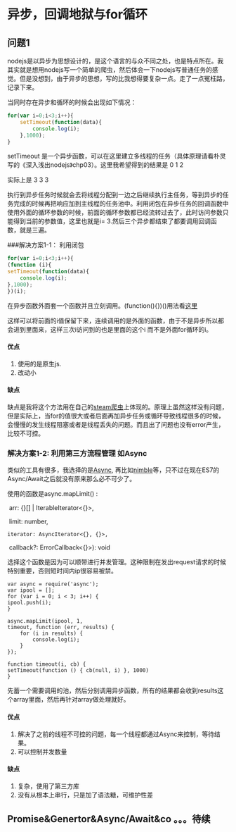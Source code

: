# 异步，回调地狱与for循环

## 问题1

nodejs是以异步为思想设计的，是这个语言的与众不同之处，也是特点所在。我其实就是想用nodejs写一个简单的爬虫，然后体会一下nodejs写普通任务的感觉。但是没想到，由于异步的思想，写的比我想得要复杂一点。走了一点冤枉路，记录下来。

当同时存在异步和循环的时候会出现如下情况：

```javascript
for(var i=0;i<3;i++){
    setTimeout(function(data){
        console.log(i);
    },1000);
}
```
setTimeout 是一个异步函数，可以在这里建立多线程的任务（具体原理请看朴灵写的《深入浅出nodejs》chp03）。这里我希望得到的结果是
    0
    1
    2

实际上是
    3
    3
    3

执行到异步任务时候就会去将线程分配到一边之后继续执行主任务，等到异步的任务完成的时候再把响应加到主线程的任务池中。利用闭包在异步任务的回调函数中使用外面的循环参数的时候，前面的循环参数都已经流转过去了，此时访问参数只能得到当前的参数值，这里也就是i= 3.然后三个异步都结束了都要调用回调函数，就是三遍。

###解决方案1-1： 利用闭包

```javascript
for(var i=0;i<3;i++){
(function (i){
setTimeout(function(data){
    console.log(i);
},1000);
})(i);
```
在异步函数外面套一个函数并且立刻调用。(function(){})()用法看[这里]()

这样可以将前面的i值保留下来，连续调用的是外面的函数，由于不是异步所以都会进到里面来，这样三次i访问到的也是里面的这个i 而不是外面for循环的i。

#### 优点

1. 使用的是原生js.
2.  改动小 

#### 缺点

缺点是我将这个方法用在自己的[steam爬虫]()上体现的。原理上虽然这样没有问题，但是实际上，当for的值很大或者后面再加异步任务或循环导致线程很多的时候，会慢慢的发生线程阻塞或者是线程丢失的问题。而且出了问题也没有error产生，比较不可控。

### 解决方案1-2:   利用第三方流程管理 如Async

类似的工具有很多，我选择的是[Async](https://github.com/caolan/async), 再比如[nimble](http://caolan.github.io/nimble/)等，只不过在现在ES7的Async/Await之后就没有原来那么必不可少了。 

使用的函数是async.mapLimit() :

​	arr: {}[] | IterableIterator<{}>, 

​	limit: number,

 	iterator: AsyncIterator<{}, {}>, 

​	callback?: ErrorCallback<{}>): void 

选择这个函数是因为可以顺带进行并发管理。这种限制在发出request请求的时候特别重要，否则短时间内ip很容易被禁。

    var async = require('async');
    var ipool = [];
    for (var i = 0; i < 3; i++) {
    ipool.push(i);
    }
    
    async.mapLimit(ipool, 1,
    timeout, function (err, results) {
        for (i in results) {
            console.log(i);
        }
    });
    
    function timeout(i, cb) {
    setTimeout(function () { cb(null, i) }, 1000)
    }


先蓄一个需要调用的池，然后分别调用异步函数，所有的结果都会收到results这个array里面，然后再针对array做处理就好。

#### 优点

1. 解决了之前的线程不可控的问题，每一个线程都通过Async来控制，等待结果。
2. 可以控制并发数量

#### 缺点

1. 复杂，使用了第三方库
2. 没有从根本上串行，只是加了语法糖，可维护性差

## Promise&Genertor&Async/Await&co 。。。待续



